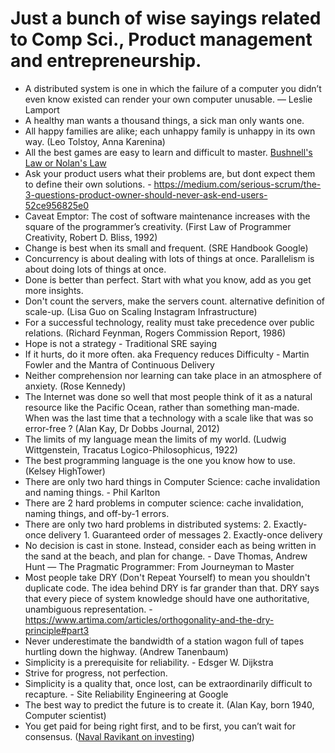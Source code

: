 # Just a bunch of wise sayings related to Comp Sci., Product management and entrepreneurship.
- A distributed system is one in which the failure of a computer you didn’t even know existed can render your own computer unusable. — Leslie Lamport 
- A healthy man wants a thousand things, a sick man only wants one.
- All happy families are alike; each unhappy family is unhappy in its own way. (Leo Tolstoy, Anna Karenina)
- All the best games are easy to learn and difficult to master. [Bushnell's Law or Nolan's Law](https://en.wikipedia.org/wiki/Bushnell%27s_Law)
- Ask your product users what their problems are, but dont expect them to define their own solutions. - https://medium.com/serious-scrum/the-3-questions-product-owner-should-never-ask-end-users-52ce956825e0 
- Caveat Emptor: The cost of software maintenance increases with the square of the programmer’s creativity. (First Law of Programmer Creativity, Robert D. Bliss, 1992)
- Change is best when its small and frequent. (SRE Handbook Google)
- Concurrency is about dealing with lots of things at once. Parallelism is about doing lots of things at once.
- Done is better than perfect. Start with what you know, add as you get more insights.
- Don't count the servers, make the servers count. alternative definition of scale-up. (Lisa Guo on Scaling Instagram Infrastructure)
- For a successful technology, reality must take precedence over public relations. (Richard Feynman, Rogers Commission Report, 1986)
- Hope is not a strategy - Traditional SRE saying
- If it hurts, do it more often. aka Frequency reduces Difficulty - Martin Fowler and the Mantra of Continuous Delivery  
- Neither comprehension nor learning can take place in an atmosphere of anxiety. (Rose Kennedy)
- The Internet was done so well that most people think of it as a natural resource like the Pacific Ocean, rather than something man-made. When was the last time that a technology with a scale like that was so error-free ? (Alan Kay, Dr Dobbs Journal, 2012)
- The limits of my language mean the limits of my world. (Ludwig Wittgenstein, Tracatus Logico-Philosophicus, 1922)
- The best programming language is the one you know how to use. (Kelsey HighTower)
- There are only two hard things in Computer Science: cache invalidation and naming things. - Phil Karlton
- There are 2 hard problems in computer science: cache invalidation, naming things, and off-by-1 errors.
- There are only two hard problems in distributed systems:  2. Exactly-once delivery 1. Guaranteed order of messages 2. Exactly-once delivery
- No decision is cast in stone. Instead, consider each as being written in the sand at the beach, and plan for change. - Dave Thomas, Andrew Hunt — The Pragmatic Programmer: From Journeyman to Master
- Most people take DRY (Don't Repeat Yourself) to mean you shouldn't duplicate code. The idea behind DRY is far grander than that. DRY says that every piece of system knowledge should have one authoritative, unambiguous representation. - https://www.artima.com/articles/orthogonality-and-the-dry-principle#part3
- Never underestimate the bandwidth of a station wagon full of tapes hurtling down the highway. (Andrew Tanenbaum)
- Simplicity is a prerequisite for reliability. - Edsger W. Dijkstra
- Strive for progress, not perfection.
- Simplicity is a quality that, once lost, can be extraordinarily difficult to recapture. - Site Reliability Engineering at Google
- The best way to predict the future is to create it. (Alan Kay, born 1940, Computer scientist)
- You get paid for being right first, and to be first, you can’t wait for consensus. ([Naval Ravikant on investing](https://www.navalmanack.com/secret-sections/investing))

